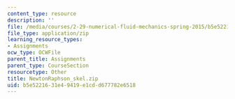 ```yaml
---
content_type: resource
description: ''
file: /media/courses/2-29-numerical-fluid-mechanics-spring-2015/b5e5221631e49419e1cdd677782e6518_NewtonRaphson_skel.zip
file_type: application/zip
learning_resource_types:
- Assignments
ocw_type: OCWFile
parent_title: Assignments
parent_type: CourseSection
resourcetype: Other
title: NewtonRaphson_skel.zip
uid: b5e52216-31e4-9419-e1cd-d677782e6518
---
```


